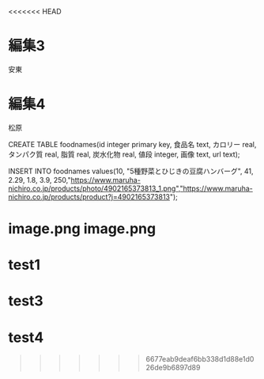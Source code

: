 <<<<<<< HEAD
# 編集3
安東
# 編集4
松原

CREATE TABLE foodnames(id integer primary key, 食品名 text, カロリー real, タンパク質 real, 脂質 real, 炭水化物 real, 値段 integer, 画像 text, url text);

INSERT INTO foodnames values(10, "5種野菜とひじきの豆腐ハンバーグ", 41, 2.29, 1.8, 3.9, 250,"https://www.maruha-nichiro.co.jp/products/photo/4902165373813_1.png","https://www.maruha-nichiro.co.jp/products/product?j=4902165373813");

image.png
image.png
=======
# test1
# test3
# test4
>>>>>>> 6677eab9deaf6bb338d1d88e1d026de9b6897d89

